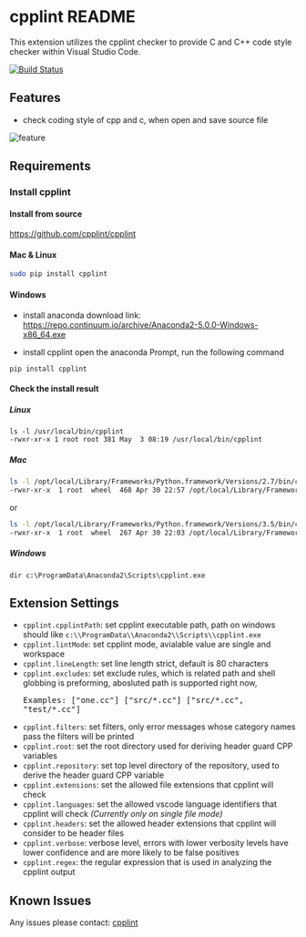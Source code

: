 # cpplint README

This extension utilizes the cpplint checker to provide C and C++ code style checker within Visual Studio Code.

[![Build Status](https://travis-ci.org/secularbird/cpplint-extension.svg?branch=master)](https://travis-ci.org/secularbird/cpplint-extension)

## Features

* check coding style of cpp and c, when open and save source file

![feature](https://github.com/secularbird/cpplint-extension/raw/master/feature.png)

## Requirements

### Install cpplint

#### Install from source

https://github.com/cpplint/cpplint

#### Mac & Linux

```bash
sudo pip install cpplint
```

#### Windows

* install anaconda
download link: https://repo.continuum.io/archive/Anaconda2-5.0.0-Windows-x86_64.exe

* install cpplint
open the anaconda Prompt, run the following command
```batch
pip install cpplint
```

#### Check the install result

##### Linux

```text
ls -l /usr/local/bin/cpplint
-rwxr-xr-x 1 root root 381 May  3 08:19 /usr/local/bin/cpplint
```

##### Mac

```bash
ls -l /opt/local/Library/Frameworks/Python.framework/Versions/2.7/bin/cpplint
-rwxr-xr-x  1 root  wheel  468 Apr 30 22:57 /opt/local/Library/Frameworks/Python.framework/Versions/2.7/bin/cpplint
```

or

```bash
ls -l /opt/local/Library/Frameworks/Python.framework/Versions/3.5/bin/cpplint
-rwxr-xr-x  1 root  wheel  267 Apr 30 22:03 /opt/local/Library/Frameworks/Python.framework/Versions/3.5/bin/cpplint
```

##### Windows

``` bath
dir c:\ProgramData\Anaconda2\Scripts\cpplint.exe
```

## Extension Settings

* `cpplint.cpplintPath`: set cpplint executable path, path on windows should like `c:\\ProgramData\\Anaconda2\\Scripts\\cpplint.exe`
* `cpplint.lintMode`: set cpplint mode, avialable value are single and workspace
* `cpplint.lineLength`: set line length strict, default is 80 characters
* `cpplint.excludes`: set exclude rules, which is related path and shell globbing is preforming, abosluted path is supported right now,
      <pre>Examples:
        ["one.cc"]
        ["src/\*.cc"]
        ["src/\*.cc", "test/\*.cc"]</pre>
* `cpplint.filters`: set filters, only error messages whose category names pass the filters will be printed
* `cpplint.root`: set the root directory used for deriving header guard CPP variables
* `cpplint.repository`: set top level directory of the repository, used to derive the header guard CPP variable
* `cpplint.extensions`: set the allowed file extensions that cpplint will check
* `cpplint.languages`: set the allowed vscode language identifiers that cpplint will check *(Currently only on single file mode)*
* `cpplint.headers`: set the allowed header extensions that cpplint will consider to be header files
* `cpplint.verbose`: verbose level, errors with lower verbosity levels have lower confidence and are more likely to be false positives
* `cpplint.regex`: the regular expression that is used in analyzing the cpplint output

## Known Issues

Any issues please contact: [cpplint](https://github.com/secularbird/cpplint-extension/issues)
